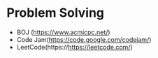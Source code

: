 # Problem Solving
- BOJ (https://www.acmicpc.net/)
- Code Jam(https://code.google.com/codejam/)
- LeetCode(https://https://leetcode.com/)
